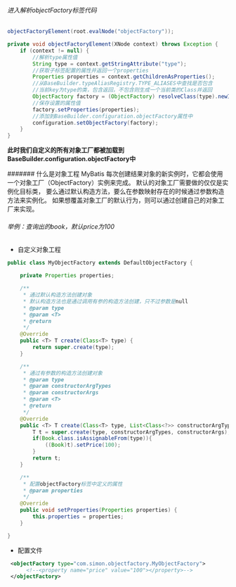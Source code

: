 ###### 进入解析objectFactory标签代码
```java
objectFactoryElement(root.evalNode("objectFactory"));
```
```java
private void objectFactoryElement(XNode context) throws Exception {
	if (context != null) {
		//解析type属性值
		String type = context.getStringAttribute("type");
		//获取子标签配置的属性并返回一个properties
		Properties properties = context.getChildrenAsProperties();
		//从BaseBuilder.typeAliasRegistry.TYPE_ALIASES中查找是否包含
		//当前key为type的类，包含返回，不包含则生成一个当前类的Class并返回
		ObjectFactory factory = (ObjectFactory) resolveClass(type).newInstance();
		//保存设置的属性值
		factory.setProperties(properties);
		//添加到BaseBuilder.configuration.objectFactory属性中
		configuration.setObjectFactory(factory);
	}
}
```
**此时我们自定义的所有对象工厂都被加载到BaseBuilder.configuration.objectFactory中**

####### 什么是对象工程
MyBatis 每次创建结果对象的新实例时，它都会使用一个对象工厂（ObjectFactory）实例来完成。 默认的对象工厂需要做的仅仅是实例化目标类，
要么通过默认构造方法，要么在参数映射存在的时候通过参数构造方法来实例化。 如果想覆盖对象工厂的默认行为，则可以通过创建自己的对象工厂来实现。

###### 举例：查询出的book，默认price为100
- 自定义对象工程
```java
public class MyObjectFactory extends DefaultObjectFactory {

    private Properties properties;

    /**
     * 通过默认构造方法创建对象
     * 默认构造方法也是通过调用有参的构造方法创建，只不过参数是null
     * @param type
     * @param <T>
     * @return
     */
    @Override
    public <T> T create(Class<T> type) {
        return super.create(type);
    }

    /**
     * 通过有参数的构造方法创建对象
     * @param type
     * @param constructorArgTypes
     * @param constructorArgs
     * @param <T>
     * @return
     */
    @Override
    public <T> T create(Class<T> type, List<Class<?>> constructorArgTypes, List<Object> constructorArgs) {
        T t = super.create(type, constructorArgTypes, constructorArgs);
        if(Book.class.isAssignableFrom(type)){
            ((Book)t).setPrice(100);
        }
        return t;
    }

    /**
     * 配置objectFactory标签中定义的属性
     * @param properties
     */
    @Override
    public void setProperties(Properties properties) {
        this.properties = properties;
    }

}
```
- 配置文件
```xml
 <objectFactory type="com.simon.objectfactory.MyObjectFactory">
      <!--<property name="price" value="100"></property>-->
 </objectFactory>
```